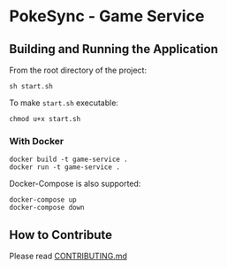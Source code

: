 # PokeSync - Game Service

## Building and Running the Application

From the root directory of the project:

```
sh start.sh
```

To make `start.sh` executable:

```
chmod u+x start.sh
```

### With Docker

```
docker build -t game-service .
docker run -t game-service .
```

Docker-Compose is also supported:

```
docker-compose up
docker-compose down
```

## How to Contribute

Please read [CONTRIBUTING.md](https://gitlab.com/pokesync/game-service/blob/master/CONTRIBUTING.md)